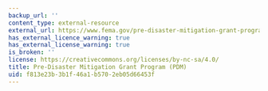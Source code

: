 ```yaml
---
backup_url: ''
content_type: external-resource
external_url: https://www.fema.gov/pre-disaster-mitigation-grant-program
has_external_licence_warning: true
has_external_license_warning: true
is_broken: ''
license: https://creativecommons.org/licenses/by-nc-sa/4.0/
title: Pre-Disaster Mitigation Grant Program (PDM)
uid: f813e23b-3b1f-46a1-b570-2eb05d66453f
---
```

